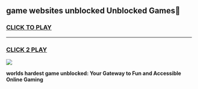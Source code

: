 
## game websites unblocked Unblocked Games👋
<h3>
<a href="https://premium.freeplayer.one?title=game_websites_unblocked&ref=16F">CLICK TO PLAY</a></h3>
<hr>

<h3>
<a href="https://premium.freeplayer.one?title=game_websites_unblocked&ref=16F">CLICK 2 PLAY</a>
  
</h3>

<a href="https://premium.freeplayer.one?title=game_websites_unblocked&ref=16F/"><img src="https://clearcache.store/games.png"></a>


**worlds hardest game unblocked: Your Gateway to Fun and Accessible Online Gaming**
